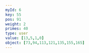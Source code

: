 ```yaml
---
myId: 6
key: 55
pos: 91
weight: 2
primes: 40
type: user
value: [13,5,1,0]
object: [73,94,113,121,135,155,165]
---
```

